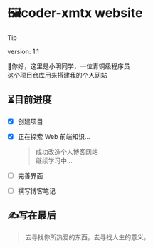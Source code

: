 # 🖼️coder-xmtx website

> [!tip]
> version: 1.1

👋你好，这里是小明同学，一位青铜级程序员 <br/>
这个项目仓库用来搭建我的个人网站

## ⏳目前进度

- [X] 创建项目
- [X] 正在探索 Web 前端知识...
    > 成功改造个人博客网站 <br/>
    > 继续学习中...

- [ ] 完善界面
- [ ] 撰写博客笔记

## ✍️写在最后

> 去寻找你所热爱的东西，去寻找人生的意义。
